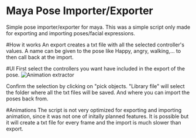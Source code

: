 # Maya Pose Importer/Exporter
Simple pose importer/exporter for maya.
This was a simple script only made for exporting and importing poses/facial expressions.

#How it works
An export creates a txt file with all the selected controller's values.
A name can be given to the pose like Happy, angry, walking,... to then call back at the import.

#UI
First select the controllers you want have included in the export of the pose.
![Animation extractor](https://user-images.githubusercontent.com/12221965/113020015-79ca2900-9182-11eb-905e-5051c09fc566.png)

Confirm the selection by clicking on "pick objects.
"Library file" will select the folder where all the txt files will be saved. And where you can import the poses back from.

#Animations
The script is not very optimized for exporting and importing animation, since it was not one of initally planned features.
It is possible but it will create a txt file for every frame and the import is much slower than export.
